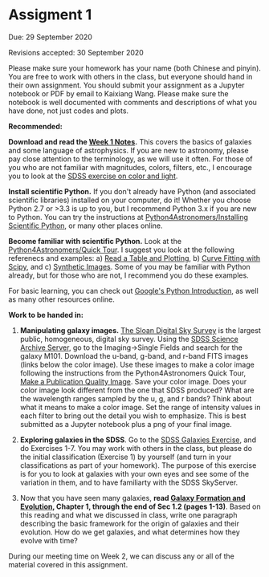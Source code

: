 # Assigment 1

Due: 29 September 2020

Revisions accepted: 30 September 2020

Please make sure your homework has your name (both Chinese and pinyin). You are free to work with others in the class, but everyone should hand in their own assignment. You should submit your assignment as a Jupyter notebook or PDF by email to Kaixiang Wang. Please make sure the notebook is well documented with comments and descriptions of what you have done, not just codes and plots.

**Recommended:**

**Download and read the [Week 1 Notes](http://kiaa.pku.edu.cn/~peng/teaching/galaxies19/Lecture01-2020.pdf).** This covers the basics of galaxies and some language of astrophysics. If you are new to astronomy, please pay close attention to the terminology, as we will use it often. For those of you who are not familiar with magnitudes, colors, filters, etc., I encourage you to look at the [SDSS exercise on color and light](http://skyserver.sdss.org/dr12/en/proj/advanced/color/colorhome.aspx).

 **Install scientific Python.** If you don't already have Python (and associated scientific libraries) installed on your computer, do it! Whether you choose Python 2.7 or >3.3 is up to you, but I recommend Python 3.x if you are new to Python.
You can try the instructions at [Python4Astronomers/Installing Scientific Python](https://python4astronomers.github.io/installation/python_install.html), or many other places online.

**Become familiar with scientific Python.** Look at the [Python4Astronomers/Quick Tour](https://python4astronomers.github.io/intro/quick-tour.html). I suggest you look at the following referenecs and examples: a) [Read a Table and Plotting](https://python4astronomers.github.io/intro/quick-tour.html#reading-a-table-and-plotting), b) [Curve Fitting with Scipy](https://python4astronomers.github.io/intro/quick-tour.html#curve-fitting-with-scipy), and c) [Synthetic Images](https://python4astronomers.github.io/intro/quick-tour.html#synthetic-images). Some of you may be familiar with Python already, but for those who are not, I recommend you do these examples.

For basic learning, you can check out [Google's Python Introduction](https://developers.google.com/edu/python/introduction), as well as many other resources online.

**Work to be handed in:**

1) **Manipulating galaxy images.** [The Sloan Digital Sky Survey](http://www.sdss3.org) is the largest public, homogeneous, digital sky survey. Using the [SDSS Science Archive Server](http://dr12.sdss3.org/), go to the Imaging->Single Fields and search for the galaxy M101. Download the u-band, g-band, and r-band FITS images (links below the color image). Use these images to make a color image following the instructions from the Python4Astronomers Quick Tour, [Make a Publication Quality Image](https://python4astronomers.github.io/intro/quick-tour.html#making-a-publication-quality-image). Save your color image. Does your color image look different from the one that SDSS produced? What are the wavelength ranges sampled by the u, g, and r bands? Think about what it means to make a color image. Set the range of intensity values in each filter to bring out the detail you wish to emphasize. This is best submitted as a Jupyter notebook plus a png of your final image.

2) **Exploring galaxies in the SDSS**. Go to the [SDSS Galaxies Exercise](http://skyserver.sdss.org/dr12/en/proj/advanced/galaxies/galaxieshome.aspx), and do Exercises 1-7. You may work with others in the class, but please do the initial classification (Exercise 1) by yourself (and turn in your classifications as part of your homework). The purpose of this exercise is for you to look at galaxies with your own eyes and see some of the variation in them, and to have familiarty with the SDSS SkyServer.

3) Now that you have seen many galaxies, **read [Galaxy Formation and Evolution](http://www.amazon.com/Galaxy-Formation-Evolution-Houjun-Mo/dp/0521857937), Chapter 1, through the end of Sec 1.2 (pages 1-13)**. Based on this reading and what we discussed in class, write one paragraph describing the basic framework for the origin of galaxies and their evolution. How do we get galaxies, and what determines how they evolve with time?

During our meeting time on Week 2, we can discuss any or all of the material covered in this assignment.
